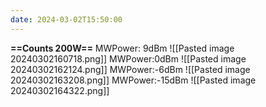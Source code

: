```yaml
---
date: 2024-03-02T15:50:00
---
```

**==Counts 200W==**
MWPower: 9dBm
![[Pasted image 20240302160718.png]]
MWPower:0dBm
![[Pasted image 20240302162124.png]]
MWPower:-6dBm
![[Pasted image 20240302163208.png]]
MWPower:-15dBm
![[Pasted image 20240302164322.png]]

